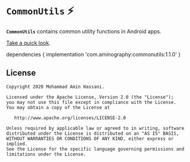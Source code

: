 # `CommonUtils` :zap:

**`CommonUtils`** contains common utility functions in Android apps.

[Take a quick look](library/src/main/java/com/aminography/commonutils).

dependencies {
    implementation 'com.aminography:commonutils:1.1.0'
}

License
--------
```
Copyright 2020 Mohammad Amin Hassani.

Licensed under the Apache License, Version 2.0 (the "License");
you may not use this file except in compliance with the License.
You may obtain a copy of the License at

   http://www.apache.org/licenses/LICENSE-2.0

Unless required by applicable law or agreed to in writing, software
distributed under the License is distributed on an "AS IS" BASIS,
WITHOUT WARRANTIES OR CONDITIONS OF ANY KIND, either express or implied.
See the License for the specific language governing permissions and
limitations under the License.
```

